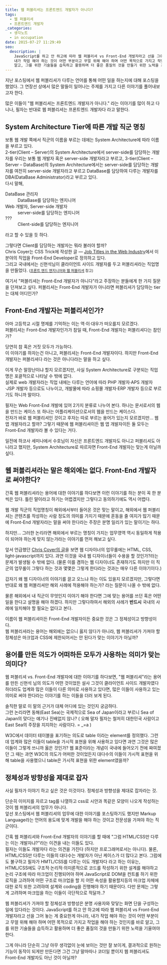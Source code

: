 ```yaml
---
title: 웹 퍼블리셔는 프론트엔드 개발자가 아니다?
tags:
  - 웹 퍼블리셔
  - 프론트엔드 개발자
_categories:
  - 생각노트
  - in occupation
date: 2015-07-27 11:29:49
seo:
  description: |
    JavaScript를 하고 안 하고에 따라 웹 퍼블리셔 vs Front-End 개발자라고 선을 그어 놓는 게 중요한게 아니라,
    내가 작업 해야 하는 것이 어떤 부분이고 무얼 위해 해야 하며 어떤 목적으로 가지고 작업을 해야 하는 것인지를 바로
    알고, 그를 위한 기술들을 습득하고 활용하며 더 좋은 품질의 것을 만들기 위한 노력을 기울여야 한다.
---
```



지난 포스팅에서 웹 퍼블리셔가 다루는 언어를 통해 어떤 일을 하는지에 대해 포스팅을 했었다. 그 연장선
상에서 많은 말들이 일어나는 주제를 가지고 다른 이야기를 풀어내보고자 한다.

많은 이들이 "웹 퍼블리셔는 프론트엔드 개발자가 아니다." 라는 이야기를 많이 하고 다니나, 필자는
반대로 웹 퍼블리셔는 프론트엔드 개발자다 라고 말한다.

## System Architecture Tier에 따른 개발 직군 명칭

보통 웹 개발 쪽에서 직군의 이름을 부르는 데에는 System Architecture에 따라 이름을 부르고 있다. <br>
2-tier(Client – Server)의 System Architecture에서 server-side를 담당하는 개발자를 우리는 보통 웹
개발자 혹은 server-side 개발자라고 부르고, 3-tier(Client – Server – DataBase)의
System Architecture에서는 server-side를 담당하는 개발자를 여전히 server-side 개발자라고 부르고
DataBase를 담당하여 다루는 개발자를 DBA(DataBase Administrator)라고 부르고 있다. <br>
다시 말해,

<dl>
  <dt>DataBase 관리자</dt>
  <dd>DataBase를 담당하는 엔지니어</dd>
  <dt>Web 개발자, Server-side 개발자</dt>
  <dd>server-side를 담당하는 엔지니어</dd>
  <dt>???</dt>
  <dd>Client-side를 담당하는 엔지니어</dd>
</dl>

라고 할 수 있을 듯 하다.

그렇다면 Client를 담당하는 개발자는 뭐라 불러야 할까? <br>
Chris Coyer는 CSS Trick에 작성한 글 &mdash;
[Job Titles in the Web Industry](http://css-tricks.com/job-titles-in-the-web-industry)에서 이 분야의
직업을 Front-End Developer로 정의하고 있다. <br>
그리고 국내에서는 신현석님이 클라이언트 사이드 개발자를 두고 퍼블리셔라는 직업명을 만들었다.
<small>([프론트 엔드 엔지니어와 웹 퍼블리셔](http://hyeonseok.com/soojung/webpublisher/2011/06/01/657.html) 참고)</small>

여기서 "퍼블리셔는 Front-End 개발자가 아니다"라고 주장하는 분들에게 한 가지 질문을 던져보고 싶다.
퍼블리셔는 Front-End 개발자가 아니라면 퍼블리셔가 담당하는 tier는 대체 어디인가?

## Front-End 개발자는 퍼블리셔인가?

아마 고등학교 시절 명제를 기억하는 이는 역·이·대우가 떠오를지 모르겠다. <br>
퍼블리셔는 Front-End 개발자인가가 참일 때, Front-End 개발자는 퍼블리셔다는 참인가?

당연히 참 혹은 거짓 모두가 가능하다. <br>
이 이야기를 하자는건 아니고, 퍼블리셔는 Front-End 개발자이다. 하지만 Front-End 개발자는 퍼블리셔다
라는 것은 아니다라는 말을 하고 싶다.

이게 무슨 말장난이냐 할지 모르겠지만, 사실 System Architecture로 구분되는 직업명은 포괄적으로
나타날 수 밖에 없다. <br>
실제로 web 개발자라는 직업 내에는 다루는 언어에 따라 PHP 개발자·APS 개발자·JSP 개발자 등으로도
나누이고, 개발물에 따라 쇼핑몰 개발자·ERP 개발자 등으로 부르기도 하니까 말이다.

필자는 Web Front-End 개발에 있어 2가지 분류로 나누어 본다. 하나는 문서로서의 웹을 만드는 케이스
또 하나는 어플리케이션으로서의 웹을 만드는 케이스다.  <br>
전자가 바로 웹 퍼블리셔인 것이고 후자는 따로 부르는 용어가 있는지 모르겠지만… 웹 앱 개발자라고 할까?
그렇기 때문에 웹 퍼블리셔이든 웹 앱 개발자이든 둘 모두는 Front-End 개발자라 볼 수 있다는 거다.

일전에 하코사 세미나에서 수호님이 자신은 프론트엔드 개발자도 아니고 퍼블리셔도 아니라고 했지만,
System Architecture로 따르자면 Front-End 개발자는 맞는게 아닐까 싶다.

## 웹 퍼블리셔라는 말은 해외에는 없다. Front-End 개발자로 써야한다?

간혹 웹 퍼블리셔라는 용어에 대한 이야기를 하다보면 이런 이야기를 하는 분이 꼭 한 분씩은 있다. 틀린
말이라고 하기는 어렵겠지만 그렇다고 동의하기에도 역시 어렵다.

웹 개발 직군의 직업명칭이 해외에서부터 들어온 것은 맞는 말이고, 해외에서 웹 퍼블리셔는 콘텐츠를
작성하는 사람 정도의 의미를 가지기 때문에 혼동을 줄 여지가 많기 때문에 Front-End 개발자라는 말을
써야 한다라는 주장은 분명 일리가 있는 말이기는 하다.

하지만… 그러한 논리라면 해외에서 부르는 명칭이 가지는 업무영역 역시 동일하게 적용이 되어야 하는게
맞지 않는가라는 이야기를 먼저 해보고 싶다.

앞서 언급했던 [Chris Coyer의 글](http://css-tricks.com/job-titles-in-the-web-industry)을 보면
웹 디자이너의 업무롤에는 HTML, CSS, light-javascript까지 있다. 과연 이것을 국내 웹 디자이너들이
수용을 할 것인가?라는 문제가 발생될 수 밖에 없다. (물론 이를 겸하는 웹 디자이너도 존재하기도 하지만
이 직군의 업무롤이 그렇다 하는 것과 몇몇은 그렇게 한다라는 것과는 매우 다른 이야기이다.)

갑자기 왜 웹 디자이너의 이야기를 끌고 오느냐 하는 이도 있을지 모르겠지만, 그렇다면 반대로 왜 웹
퍼블리셔만 해외 사례에 적용해야 하는가? 라는 질문이 나올 수 밖에 없다.

물론 해외에서 내 직군이 무엇인지 이야기 해야 한다면 그에 맞는 용어를 쓰던 혹은 어떤 일을 한다고
설명을 해야 하겠다. 하지만 그렇다하여서 해외의 사례가 **반드시** 국내의 사례에 일치해야 할 필요는
없다고 본다.

이름이 웹 퍼블리셔이든 Front-End 개발자이든 중요한 것은 그 정체성이고 방향성이다. <br>
웹 퍼블리셔라는 용어는 해외에는 없으니 옳지 않다가 아니라, 웹 퍼블리셔가 가져야 할 정체성은 마크업과
CSS에 제한되어서는 안 된다가 맞는 이야기가 아닐까?

## 용어를 만든 의도가 어떠하든 모두가 사용하는 의미가 맞는 의미다?

웹 퍼블리셔 vs. Front-End 개발자에 대한 이야기를 하다보면, "웹 퍼블리셔"라는 용어를 만든 신현석 님의
의도가 어떤 것이었든 설사 그것이 클라이언트 사이드 개발자였다 하더라도 업계와 많은 이들이 다른
의미로 사용하고 있다면, 많은 이들이 사용하고 있는 의미로 써야 한다라는 이야기를 하는 이들을 더러
보게 된다.

솔직한 말로 이 말의 근거가 대체 어디에 있는 것인지 궁금하다. <br>
그런 논리라면 동해(East Sea)는 국제적으로 Sea of Japan이라고 부르니 Sea of Japan의 맞다는 얘기나
진배없지 않나? ( 오해 말자 필자는 철저히 대한민국 사람이고 East Sea의 주장을 지지하는 사람이다. = _=a )

W3C에서 데이터 테이블을 표기하는 의도로 table 이라는 element를 정의했다. 그런데 업계와 많은 이들이
table을 가시적 표현을 위해 사용하고 있다면 과연 그것은 많은 이들이 그렇게 쓰니까 옳은 것인가? 웹
표준이라는 개념이 국내에 들어오기 전에 짜여졌던 그 때는 과연 W3C의 의도가 어떠한 것이었든지
대다수의 이들이 가시적 표현을 위해 table을 사용했으니 table은 가시적 표현을 위한 element였을까?

## 정체성과 방향성을 제대로 잡자

사실 필자가 이야기 하고 싶은 것은 이것이다. 정체성과 방향성을 제대로 잡자라는 것.

단순히 이미지를 자르고 tag를 나열하고 css로 시안과 똑같은 모양이 나오게 작성하는 것이 웹 퍼블리셔의
업무가 아니다. <br>
앞선 포스팅에서 웹 퍼블리셔의 업무에 대한 이야기를 포스팅하기도 했지만 Markup Language라는 언어의
용도에 맞게 개발을 해야 하는 것이고 전문성을 가져야 하는 직군이다.

간혹 웹 퍼블리셔와 Front-End 개발자의 이야기를 할 때에 "그럼 HTML/CSS만 다루는 이는 개발자냐?"라는
이견을 내는 이들도 있다. <br>
필자는 이들도 개발자다 라는 의견을 가진다 (하지만 프로그래머로서는 아니다). 물론, HTML/CSS만 다루는
이들의 대다수는 개발자가 아닌 케이스가 더 많다고 본다. 그럼에도 불구하고 필자가 HMTL/CSS를 다루는
이도 개발자다 라고 하는 이유는, HTML/CSS에도 구조적·논리적·의미론적으로 코드를 작성하기 위한 설계를
해야하고 논리 구조에 따라 마크업이 진행되어야 하며 JavaScript로 DOM을 컨트롤 하기 위한 로직을
고려하여 어떤 구조로 마크업을 할 지 어떤 속성을 활용할지등의 마크업 자체에 대한 로직 또한 고려햐여
설계와 coding을 진행해야 하기 때문이다. 다만 문제는 그렇게 고려하며 마크업을 하는 이들이 극단적으로
적달까..?

웹 퍼블리셔가 가져야 할 정체성과 방향성은 분명 사용자와 맞닿는 화면 단을 구성하는 일에 있다라는 것이다.
JavaScript를 하고 안 하고에 따라 웹 퍼블리셔 vs Front-End 개발자라고 선을 그어 놓는 게 중요한게
아니라, 내가 작업 해야 하는 것이 어떤 부분이고 무얼 위해 해야 하며 어떤 목적으로 가지고 작업을 해야
하는 것인지를 바로 알고, 그를 위한 기술들을 습득하고 활용하며 더 좋은 품질의 것을 만들기 위한 노력을
기울여야 한다.

그게 아니라 단순히 그냥 아무 생각없이 눈에 보이는 것만 잘 보이게, 결과적으로 원하는 기능이 동작이
되게만 만든다면 그건 그냥 말마따나 코더일 뿐이지 웹 퍼블리셔도 Front-End 개발자도 아닌 것이 아닐까?
